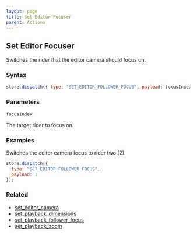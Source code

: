```yaml
---
layout: page
title: Set Editor Focuser
parent: Actions
---
```


## Set Editor Focuser

Switches the rider that the editor camera should focus on.

### Syntax

```js
store.dispatch({ type: "SET_EDITOR_FOLLOWER_FOCUS", payload: focusIndex });
```

### Parameters

`focusIndex`

The target rider to focus on.

### Examples

Switches the editor camera focus to rider two (2).

```js
store.dispatch({
  type: "SET_EDITOR_FOLLOWER_FOCUS",
  payload: 1
});
```

### Related

- [set_editor_camera](./set_editor_camera.md)
- [set_playback_dimensions](./set_playback_dimensions.md)
- [set_playback_follower_focus](./set_playback_follower_focus.md)
- [set_playback_zoom](./set_playback_zoom.md)
